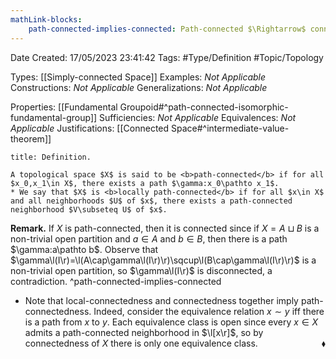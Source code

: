```yaml
---
mathLink-blocks:
    path-connected-implies-connected: Path-connected $\Rightarrow$ connected
---
```


<div class="topSpace"></div>

Date Created: 17/05/2023 23:41:42
Tags: #Type/Definition #Topic/Topology

Types: [[Simply-connected Space]]
Examples: <i>Not Applicable</i>
Constructions: <i>Not Applicable</i>
Generalizations: <i>Not Applicable</i>

Properties: [[Fundamental Groupoid#^path-connected-isomorphic-fundamental-group]]
Sufficiencies: <i>Not Applicable</i>
Equivalences: <i>Not Applicable</i>
Justifications: [[Connected Space#^intermediate-value-theorem]]

``` ad-Definition
title: Definition.

A topological space $X$ is said to be <b>path-connected</b> if for all $x_0,x_1\in X$, there exists a path $\gamma:x_0\pathto x_1$.
* We say that $X$ is <b>locally path-connected</b> if for all $x\in X$ and all neighborhoods $U$ of $x$, there exists a path-connected neighborhood $V\subseteq U$ of $x$.

```

<b>Remark.</b> If $X$ is path-connected, then it is connected since if $X=A\sqcup B$ is a non-trivial open partition and $a\in A$ and $b\in B$, then there is a path $\gamma:a\pathto b$. Observe that $\gamma\l(I\r)=\l(A\cap\gamma\l(I\r)\r)\sqcup\l(B\cap\gamma\l(I\r)\r)$ is a non-trivial open partition, so $\gamma\l(I\r)$ is disconnected, a contradiction. ^path-connected-implies-connected
* Note that local-connectedness and connectedness together imply path-connectedness. Indeed, consider the equivalence relation $x\sim y$ iff there is a path from $x$ to $y$. Each equivalence class is open since every $x\in X$ admits a path-connected neighborhood in $\l[x\r]$, so by connectedness of $X$ there is only one equivalence class.<span style="float:right;">$\blacklozenge$</span>

